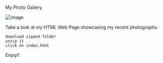 My Photo Gallery.

![image](https://github.com/user-attachments/assets/8761bfb3-ccb2-4a8f-8f2c-7055450f9ffd)


Take a look at my HTML Web Page showcasing my recent photographs:

    download zipped folder
    unzip it
    click on index.html
    
Enjoy!!
